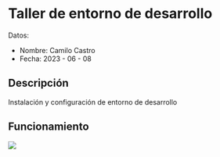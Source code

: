 # Taller de entorno de desarrollo

Datos: 
- Nombre: Camilo Castro
- Fecha: 2023 - 06 - 08
## Descripción 
Instalación y configuración de entorno de desarrollo
## Funcionamiento 
![](img/carro.jpg)
